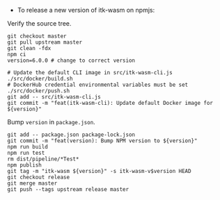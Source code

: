 - To release a new version of itk-wasm on npmjs:

Verify the source tree.

```
git checkout master
git pull upstream master
git clean -fdx
npm ci
version=6.0.0 # change to correct version

# Update the default CLI image in src/itk-wasm-cli.js
./src/docker/build.sh
# DockerHub credential environmental variables must be set
./src/docker/push.sh
git add -- src/itk-wasm-cli.js
git commit -m "feat(itk-wasm-cli): Update default Docker image for ${version}"
```

Bump `version` in `package.json`.

```
git add -- package.json package-lock.json
git commit -m "feat(version): Bump NPM version to ${version}"
npm run build
npm run test
rm dist/pipeline/*Test*
npm publish
git tag -m "itk-wasm ${version}" -s itk-wasm-v$version HEAD
git checkout release
git merge master
git push --tags upstream release master
```
